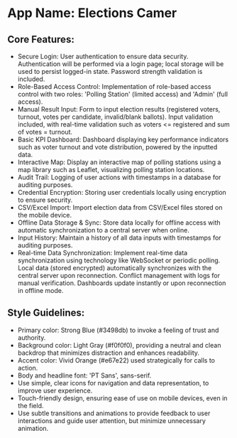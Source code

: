 # **App Name**: Elections Camer

## Core Features:

- Secure Login: User authentication to ensure data security. Authentication will be performed via a login page; local storage will be used to persist logged-in state. Password strength validation is included.
- Role-Based Access Control: Implementation of role-based access control with two roles: 'Polling Station' (limited access) and 'Admin' (full access).
- Manual Result Input: Form to input election results (registered voters, turnout, votes per candidate, invalid/blank ballots). Input validation included, with real-time validation such as voters <= registered and sum of votes = turnout.
- Basic KPI Dashboard: Dashboard displaying key performance indicators such as voter turnout and vote distribution, powered by the inputted data.
- Interactive Map: Display an interactive map of polling stations using a map library such as Leaflet, visualizing polling station locations.
- Audit Trail: Logging of user actions with timestamps in a database for auditing purposes.
- Credential Encryption: Storing user credentials locally using encryption to ensure security.
- CSV/Excel Import: Import election data from CSV/Excel files stored on the mobile device.
- Offline Data Storage & Sync: Store data locally for offline access with automatic synchronization to a central server when online.
- Input History: Maintain a history of all data inputs with timestamps for auditing purposes.
- Real-time Data Synchronization: Implement real-time data synchronization using technology like WebSocket or periodic polling. Local data (stored encrypted) automatically synchronizes with the central server upon reconnection. Conflict management with logs for manual verification. Dashboards update instantly or upon reconnection in offline mode.

## Style Guidelines:

- Primary color: Strong Blue (#3498db) to invoke a feeling of trust and authority.
- Background color: Light Gray (#f0f0f0), providing a neutral and clean backdrop that minimizes distraction and enhances readability.
- Accent color: Vivid Orange (#e67e22) used strategically for calls to action.
- Body and headline font: 'PT Sans', sans-serif.
- Use simple, clear icons for navigation and data representation, to improve user experience.
- Touch-friendly design, ensuring ease of use on mobile devices, even in the field.
- Use subtle transitions and animations to provide feedback to user interactions and guide user attention, but minimize unnecessary animation.